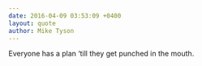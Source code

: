 ```yaml
---
date: 2016-04-09 03:53:09 +0400
layout: quote
author: Mike Tyson
---
```

Everyone has a plan ‘till they get punched in the mouth.